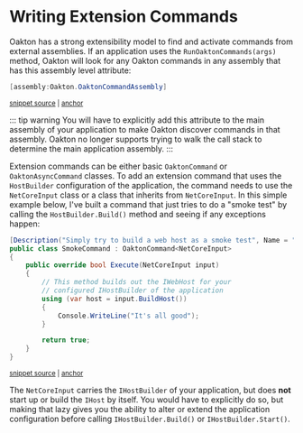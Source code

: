 # Writing Extension Commands

Oakton has a strong extensibility model to find and activate commands from external assemblies. If an application uses the `RunOaktonCommands(args)` method, Oakton will look for any Oakton commands in any assembly that has this assembly level attribute:

<!-- snippet: sample_using_OaktonCommandAssemblyAttribute -->
<a id='snippet-sample_using_oaktoncommandassemblyattribute'></a>
```cs
[assembly:Oakton.OaktonCommandAssembly]
```
<sup><a href='https://github.com/JasperFx/oakton/blob/master/src/AspNetCoreExtensionCommands/BuildCommand.cs#L4-L6' title='Snippet source file'>snippet source</a> | <a href='#snippet-sample_using_oaktoncommandassemblyattribute' title='Start of snippet'>anchor</a></sup>
<!-- endSnippet -->

::: tip warning
You will have to explicitly add this attribute to the main assembly of your application to make Oakton discover commands in that assembly. Oakton no longer supports trying to walk the call stack to determine the main application assembly.
:::

Extension commands can be either basic `OaktonCommand` or `OaktonAsyncCommand` classes. To add an extension command that uses the `HostBuilder` configuration of the application, the command needs to use the `NetCoreInput` class or a class that inherits from `NetCoreInput`. In this simple example below, I've built a command that just tries to do a "smoke test" by calling the `HostBuilder.Build()` method and seeing if any exceptions happen:

<!-- snippet: sample_SmokeCommand -->
<a id='snippet-sample_smokecommand'></a>
```cs
[Description("Simply try to build a web host as a smoke test", Name = "smoke")]
public class SmokeCommand : OaktonCommand<NetCoreInput>
{
    public override bool Execute(NetCoreInput input)
    {
        // This method builds out the IWebHost for your
        // configured IHostBuilder of the application
        using (var host = input.BuildHost())
        {
            Console.WriteLine("It's all good");
        }

        return true;
    }
}
```
<sup><a href='https://github.com/JasperFx/oakton/blob/master/src/AspNetCoreExtensionCommands/BuildCommand.cs#L11-L27' title='Snippet source file'>snippet source</a> | <a href='#snippet-sample_smokecommand' title='Start of snippet'>anchor</a></sup>
<!-- endSnippet -->

The `NetCoreInput` carries the `IHostBuilder` of your application, but does **not** start up or build the `IHost` by itself. You would have to explicitly do so, but making that lazy gives you the ability to alter or extend the application configuration before calling `IHostBuilder.Build()` or `IHostBuilder.Start()`.
